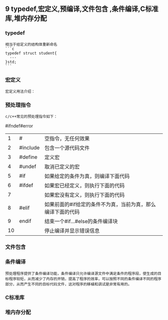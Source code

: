 ## 9 typedef,宏定义,预编译,文件包含 ,条件编译,C标准库,堆内存分配

### typedef
    相当于给定义的结构体重新命名
    ```c
    typedef struct student{
      ···
    }std;
    ```
### 宏定义
    宏定义用法介绍：

### 预处理指令
    c/c++常见的预处理指令如下：
<table>
  <tr>
      <td>1</td><td>#</td><td>空指令，无任何效果</td></tr>
      <td>2</td><td>#include</td><td>包含一个源代码文件</td></tr>
      <td>3</td><td>#define</td><td>定义宏</td></tr>
      <td>4</td><td>#undef</td><td>取消已定义的宏</td></tr>
      <td>5</td><td>#if</td><td>如果给定的条件为真，则编译下面代码</td></tr>
      <td>6</td><td>#ifdef</td><td>如果宏已经定义，则执行下面的代码</td></tr>
      <td>7</td>#ifndef<td></td><td>如果宏没有定义，则执行下面的代码</td></tr>
      <td>8</td><td>#elif</td><td>如果前面的#if给定的条件不为真，当前为真，那么编译下面的代码</td></tr>
      <td>9</td><td>endif</td><td>结束一个#if...#else的条件编译块</td></tr>
      <td>10</td>#error<td></td><td>停止编译并显示错误信息</td></tr>
  </tr>
</table>

### 文件包含

### 条件编译
    预处理程序提供了条件编译功能，条件编译只允许编译源文件中满足条件的程序段，使生成的目标程序较短，从而减少了内存的开销，提高了程序的效率，可以按照不同的条件编译不同的程序部分，从而产生不同的目标代码文件，这对程序的移植和调试是非常有用的。

### C标准库

### 堆内存分配
